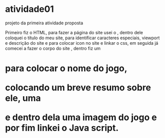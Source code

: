 # atividade01
projeto da primeira atividade proposta

Primeiro fiz o HTML, para fazer a página do site usei o <head>, dentro dele coloquei o título do meu site, <meta charset> para identificar caracteres especiais, <meta name> viewport e descrição do site e <link rel> para colocar icon no site e linkar o css, em seguida já comecei a fazer o corpo do site <body>, dentro fiz um <h1> para colocar o nome do jogo, <p> colocando um breve resumo  sobre ele, uma <div> e dentro dela uma imagem do jogo e por fim linkei o Java script.
